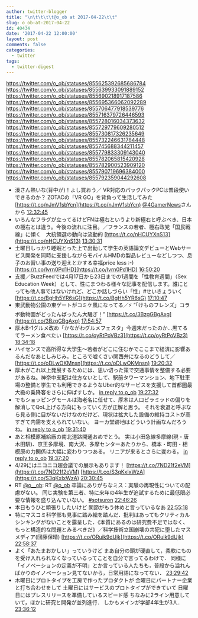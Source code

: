 ```yaml
---
author: twitter-blogger
title: "\n\t\t\t\t@o_ob at 2017-04-22\t\t"
slug: o_ob-at-2017-04-22
id: 40434
date: '2017-04-22 12:00:00'
layout: post
comments: false
categories:
  - twitter
tags:
  - twitter-digest
---
```


https://twitter.com/o_ob/statuses/855625392685686784 https://twitter.com/o_ob/statuses/855639933091889152 https://twitter.com/o_ob/statuses/855690218917187586 https://twitter.com/o_ob/statuses/855695366062092289 https://twitter.com/o_ob/statuses/855706477918539776 https://twitter.com/o_ob/statuses/855716379726446593 https://twitter.com/o_ob/statuses/855728016034373632 https://twitter.com/o_ob/statuses/855729779609280512 https://twitter.com/o_ob/statuses/855730817326235649 https://twitter.com/o_ob/statuses/855732246631784448 https://twitter.com/o_ob/statuses/855745688344211457 https://twitter.com/o_ob/statuses/855779833309143040 https://twitter.com/o_ob/statuses/855782065815420928 https://twitter.com/o_ob/statuses/855782900523909120 https://twitter.com/o_ob/statuses/855790719696384000 https://twitter.com/o_ob/statuses/855792359044292608  

*   湊さん熱いな(背中が)！よし買おう／ VR対応のバックパックPCは普段使いできるのか？ ZOTACの「VR GO」を背負って生活してみた [https://t.co/nJmV1sbYcn](https://t.co/nJmV1sbYcn) [@4GamerNews](https://twitter.com/4GamerNews)さんから [12:32:45](https://twitter.com/o_ob/statuses/855625392685686784)
*   いろんなフラグが立ってるけどFNは極右というより新極右と呼ぶべき、日本の極右とは違う。今後の流れに注目。／フランスの若者、極右政党「国民戦線」に傾く　大統領選の動向は流動的 [https://t.co/nHCUYXnS13](https://t.co/nHCUYXnS13) [13:30:31](https://twitter.com/o_ob/statuses/855639933091889152)
*   土曜日しっかり睡眠とった上で出勤して学生の英語論文デビューとWebサービス開発を同時に支援しながらモバイルHMDの製品レビューなどしつつ、息子のお習い事の送り迎えとかする幸福price less :-) [https://t.co/Ivrn0Pd1HD](https://t.co/Ivrn0Pd1HD) [16:50:20](https://twitter.com/o_ob/statuses/855690218917187586)
*   支援／BuzzFeedでは4月17日から23日までの1週間を「性教育週間」（Sex Education Week）として、性にまつわる様々な記事を配信します。誰にとっても他人事ではないけれど、どこか話しづらい「性」#せいきょういく [https://t.co/BgHh5YR6sG](https://t.co/BgHh5YR6sG) [17:10:47](https://twitter.com/o_ob/statuses/855695366062092289)
*   東武動物公園の東ゲートがコミケ風になってる／⚡️ “「けものフレンズ」コラボ動物園がどったんばったん大騒ぎ！” [https://t.co/3BzgGBgAxg](https://t.co/3BzgGBgAxg) [17:54:57](https://twitter.com/o_ob/statuses/855706477918539776)
*   厚木B-1グルメ改め「かながわグルメフェスタ」今週末だったのか...黒てるてラーメン食べたい [https://t.co/oyRtPoVBz3](https://t.co/oyRtPoVBz3) [18:34:18](https://twitter.com/o_ob/statuses/855716379726446593)
*   ハイセンスで高所得な大学生〜若者がどこに住むかでここまで経済に影響あるんだなあとしみじみ。ところで嘘くさい関西弁になるのどうして／ [https://t.co/oDLwOKMnsn](https://t.co/oDLwOKMnsn) [19:20:32](https://twitter.com/o_ob/statuses/855728016034373632)
*   厚木がこれ以上発展するためには、思い切った策で交通事情を整備する必要があるね。神奈中支配は仕方ないとして、駅前タワーマンション、地下駐車場の整備と学生でも利用できるようなUber的なサービスを支援して首都圏最大級の乗降客をさらに伸ばすしか。 [in reply to o_ob](https://twitter.com/o_ob/statuses/855728016034373632) [19:27:32](https://twitter.com/o_ob/statuses/855729779609280512)
*   でもショッピングモールは海老名に任せて、厚木は人口ピラミッドの偏りを解消してQoL上げる方向にもっていく方が正解と思う。 それを衰退と呼ぶなら見る側に目がないだけなのだけど、現状は拡大した設備の維持コストが高すぎて内需を支えられていない。 ヨーカ堂跡地はどういう計画なんだろうね。 [in reply to o_ob](https://twitter.com/o_ob/statuses/855728016034373632) [19:31:40](https://twitter.com/o_ob/statuses/855730817326235649)
*   あと相模原補給廠の南北道路開通おめでとう。 実は小田急線多摩線(現・唐木田駅)、京王多摩境、南大沢、多摩センターあたりから、橋本・町田・相模原の力関係は大幅に変わりつつある。 リニアが来るとさらに変わる。 [in reply to o_ob](https://twitter.com/o_ob/statuses/855728016034373632) [19:37:20](https://twitter.com/o_ob/statuses/855732246631784448)
*   4/29にはニコニコ超会議での展示もあります！ [https://t.co/7ND21f2eVM](https://t.co/7ND21f2eVM) [https://t.co/S3qKxIxWzA](https://t.co/S3qKxIxWzA) [20:30:45](https://twitter.com/o_ob/statuses/855745688344211457)
*   RT [@o__ob](https://twitter.com/o__ob): RT [@o_ob](https://twitter.com/o_ob) 卒論にありがちなミス：実験の再現性についての配慮がない。 同じ実験を第三者、特に来年の4年生が追試するために最低限必要な情報を盛り込んでいない。 [#sotsuron](https://twitter.com/search?q=%23sotsuron&src=hash) [22:46:26](https://twitter.com/o_ob/statuses/855779833309143040)
*   本日もうひと頑張りしたいけど 関節がもう休めと言っているなあ [22:55:18](https://twitter.com/o_ob/statuses/855782065815420928)
*   特にマスコミ科学部も見事に踏み絵を踏んだ．批判はあってもクリティカルシンキングがないことを露呈した．《本質にあるのは研究費不足ではなく、もっと構造的な問題とみるべきだ》／科学技術立国崩壊の共犯に堕したマスメディア(団藤保晴) [https://t.co/ORuik9dUjk](https://t.co/ORuik9dUjk) [22:58:37](https://twitter.com/o_ob/statuses/855782900523909120)
*   よく「あたまおかしい」っていうけど まあ自分の頭が硬直して，柔軟にものを受け入れられなくなっているってことを自分で言ってるわけで． 同様に「イノベーションの定義が不明」とか言っている人たちも，普段から溢れんばかりのイノベーション見てないから，日常用語になってない． [23:29:42](https://twitter.com/o_ob/statuses/855790719696384000)
*   木曜日にプロトタイプを工房で作ったプロダクトが 金曜日にパートナー企業と打ち合わせをして 土曜日にはサービスのプロトタイプができていて 日曜日にはプレスリリースを準備しているスピード感 ちなみに2ライン用意していて，ほかに研究と開発が並列進行． しかもメインが学部4年生が3人． [23:36:12](https://twitter.com/o_ob/statuses/855792359044292608)